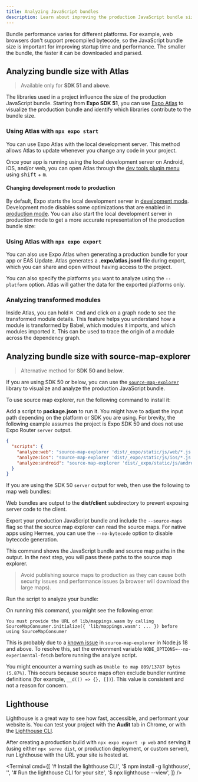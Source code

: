 ```yaml
---
title: Analyzing JavaScript bundles
description: Learn about improving the production JavaScript bundle size of Expo apps and websites.
---
```


Bundle performance varies for different platforms. For example, web browsers don't support precompiled bytecode, so the JavaScript bundle size is important for improving startup time and performance. The smaller the bundle, the faster it can be downloaded and parsed.

## Analyzing bundle size with Atlas

> Available only for **SDK 51 and above**.

The libraries used in a project influence the size of the production JavaScript bundle. Starting from **Expo SDK 51**, you can use [Expo Atlas](https://github.com/expo/expo-atlas#readme) to visualize the production bundle and identify which libraries contribute to the bundle size.

### Using Atlas with `npx expo start`

You can use Expo Atlas with the local development server. This method allows Atlas to update whenever you change any code in your project.

Once your app is running using the local development server on Android, iOS, and/or web, you can open Atlas through the [dev tools plugin menu](/debugging/devtools-plugins/#using-a-dev-tools-plugin) using <kbd>shift</kbd> + <kbd>m</kbd>.

#### Changing development mode to production

By default, Expo starts the local development server in [development mode](/workflow/development-mode/#development-mode). Development mode disables some optimizations that are enabled in [production mode](/workflow/development-mode/#production-mode). You can also start the local development server in production mode to get a more accurate representation of the production bundle size:

### Using Atlas with `npx expo export`

You can also use Expo Atlas when generating a production bundle for your app or EAS Update. Atlas generates a **.expo/atlas.jsonl** file during export, which you can share and open without having access to the project.

You can also specify the platforms you want to analyze using the `--platform` option. Atlas will gather the data for the exported platforms only.

### Analyzing transformed modules

Inside Atlas, you can hold <kbd>⌘ Cmd</kbd> and click on a graph node to see the transformed module details. This feature helps you understand how a module is transformed by Babel, which modules it imports, and which modules imported it. This can be used to trace the origin of a module across the dependency graph.

## Analyzing bundle size with source-map-explorer

> Alternative method for **SDK 50 and below**.

If you are using SDK 50 or below, you can use the [`source-map-explorer`](https://www.npmjs.com/package/source-map-explorer) library to visualize and analyze the production JavaScript bundle.

To use source map explorer, run the following command to install it:

Add a script to **package.json** to run it. You might have to adjust the input path depending on the platform or SDK you are using. For brevity, the following example assumes the project is Expo SDK 50 and does not use Expo Router `server` output.

```json package.json
{
  "scripts": {
    "analyze:web": "source-map-explorer 'dist/_expo/static/js/web/*.js' 'dist/_expo/static/js/web/*.js.map'",
    "analyze:ios": "source-map-explorer 'dist/_expo/static/js/ios/*.js' 'dist/_expo/static/js/ios/*.js.map'",
    "analyze:android": "source-map-explorer 'dist/_expo/static/js/android/*.js' 'dist/_expo/static/js/android/*.js.map'"
  }
}
```

If you are using the SDK 50 `server` output for web, then use the following to map web bundles:

Web bundles are output to the **dist/client** subdirectory to prevent exposing server code to the client.

Export your production JavaScript bundle and include the `--source-maps` flag so that the source map explorer can read the source maps. For native apps using Hermes, you can use the `--no-bytecode` option to disable bytecode generation.

This command shows the JavaScript bundle and source map paths in the output. In the next step, you will pass these paths to the source map explorer.

> Avoid publishing source maps to production as they can cause both security issues and performance issues (a browser will download the large maps).

Run the script to analyze your bundle:

On running this command, you might see the following error:

```text
You must provide the URL of lib/mappings.wasm by calling SourceMapConsumer.initialize({ 'lib/mappings.wasm': ... }) before using SourceMapConsumer
```

This is probably due to a [known issue](https://github.com/danvk/source-map-explorer/issues/247) in `source-map-explorer` in Node.js 18 and above. To resolve this, set the environment variable `NODE_OPTIONS=--no-experimental-fetch` before running the analyze script.

You might encounter a warning such as `Unable to map 809/13787 bytes (5.87%)`. This occurs because source maps often exclude bundler runtime definitions (for example, `__d(() => {}, [])`). This value is consistent and not a reason for concern.

## Lighthouse

Lighthouse is a great way to see how fast, accessible, and performant your website is. You can test your project with the **Audit** tab in Chrome, or with the [Lighthouse CLI](https://github.com/GoogleChrome/lighthouse#using-the-node-cli).

After creating a production build with `npx expo export -p web` and serving it (using either `npx serve dist`, or production deployment, or custom server), run Lighthouse with the URL your site is hosted at.

<Terminal
  cmd={[
    '# Install the lighthouse CLI',
    '$ npm install -g lighthouse',
    '',
    '# Run the lighthouse CLI for your site',
    '$ npx lighthouse <url> --view',
  ]}
/>